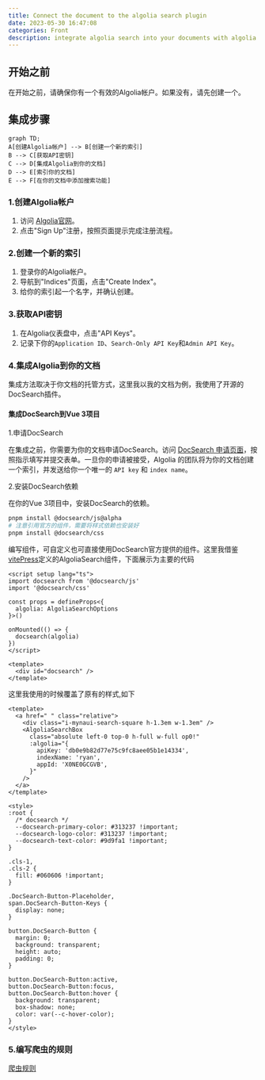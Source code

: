 ```yaml
---
title: Connect the document to the algolia search plugin
date: 2023-05-30 16:47:08
categories: Front
description: integrate algolia search into your documents with algolia you can provide powerful search capabilities for your documents or websites
---
```


## 开始之前

在开始之前，请确保你有一个有效的Algolia帐户。如果没有，请先创建一个。

## 集成步骤

```mermaid
graph TD;
A[创建Algolia帐户] --> B[创建一个新的索引]
B --> C[获取API密钥]
C --> D[集成Algolia到你的文档]
D --> E[索引你的文档]
E --> F[在你的文档中添加搜索功能]
```

### 1.创建Algolia帐户

1. 访问 [Algolia官网](https://www.algolia.com/)。
2. 点击"Sign Up"注册，按照页面提示完成注册流程。

### 2.创建一个新的索引

1. 登录你的Algolia帐户。
2. 导航到"Indices"页面，点击"Create Index"。
3. 给你的索引起一个名字，并确认创建。

### 3.获取API密钥

1. 在Algolia仪表盘中，点击"API Keys"。
2. 记录下你的`Application ID`、`Search-Only API Key`和`Admin API Key`。

### 4.集成Algolia到你的文档

集成方法取决于你文档的托管方式，这里我以我的文档为例，我使用了开源的DocSearch插件。

#### 集成DocSearch到Vue 3项目

1.申请DocSearch

在集成之前，你需要为你的文档申请DocSearch。访问 [DocSearch 申请页面](https://docsearch.algolia.com/apply/)，按照指示填写并提交表单。一旦你的申请被接受，Algolia 的团队将为你的文档创建一个索引，并发送给你一个唯一的 `API key` 和 `index name`。

2.安装DocSearch依赖

在你的Vue 3项目中，安装DocSearch的依赖。

```bash
pnpm install @docsearch/js@alpha
# 注意引用官方的组件，需要将样式依赖也安装好
pnpm install @docsearch/css
```

编写组件，可自定义也可直接使用DocSearch官方提供的组件。这里我借鉴[vitePress](https://github.com/vuejs/vitepress/blob/main/src/client/theme-default/components/VPAlgoliaSearchBox.vue)定义的AlgoliaSearch组件，下面展示为主要的代码

```vue
<script setup lang="ts">
import docsearch from '@docsearch/js'
import '@docsearch/css'

const props = defineProps<{
  algolia: AlgoliaSearchOptions
}>()

onMounted(() => {
  docsearch(algolia)
})
</script>

<template>
  <div id="docsearch" />
</template>
```

这里我使用的时候覆盖了原有的样式,如下

```vue
<template>
  <a href=" " class="relative">
    <div class="i-mynaui-search-square h-1.3em w-1.3em" />
    <AlgoliaSearchBox
      class="absolute left-0 top-0 h-full w-full op0!"
      :algolia="{
        apiKey: 'db0e9b82d77e75c9fc8aee05b1e14334',
        indexName: 'ryan',
        appId: 'X0NE0GCGVB',
      }"
    />
  </a>
</template>

<style>
:root {
  /* docsearch */
  --docsearch-primary-color: #313237 !important;
  --docsearch-logo-color: #313237 !important;
  --docsearch-text-color: #9d9fa1 !important;
}

.cls-1,
.cls-2 {
  fill: #060606 !important;
}

.DocSearch-Button-Placeholder,
span.DocSearch-Button-Keys {
  display: none;
}

button.DocSearch-Button {
  margin: 0;
  background: transparent;
  height: auto;
  padding: 0;
}

button.DocSearch-Button:active,
button.DocSearch-Button:focus,
button.DocSearch-Button:hover {
  background: transparent;
  box-shadow: none;
  color: var(--c-hover-color);
}
</style>
```

### 5.编写爬虫的规则

[爬虫规则](https://github.com/ryanuo/docs-crawler)
